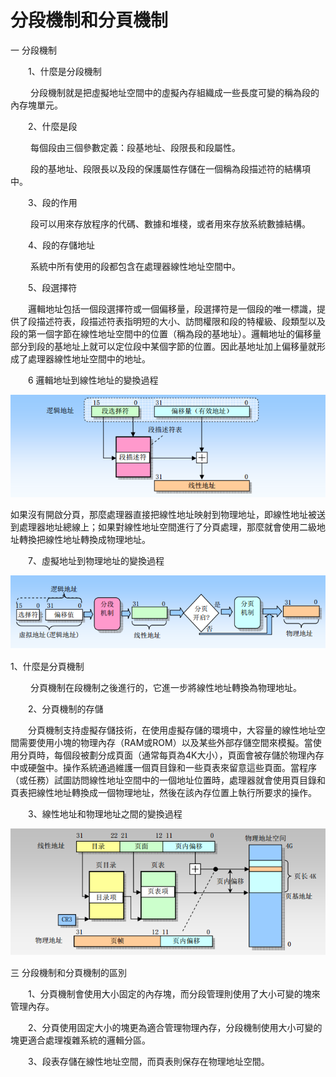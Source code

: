 # 分段機制和分頁機制



一 分段機制

　　1、什麼是分段機制

　　 分段機制就是把虛擬地址空間中的虛擬內存組織成一些長度可變的稱為段的內存塊單元。

　　2、什麼是段

　　 每個段由三個參數定義：段基地址、段限長和段屬性。

　　 段的基地址、段限長以及段的保護屬性存儲在一個稱為段描述符的結構項中。

　　3、段的作用

　　 段可以用來存放程序的代碼、數據和堆棧，或者用來存放系統數據結構。

　　4、段的存儲地址

　　 系統中所有使用的段都包含在處理器線性地址空間中。

　　5、段選擇符

 　　邏輯地址包括一個段選擇符或一個偏移量，段選擇符是一個段的唯一標識，提供了段描述符表，段描述符表指明短的大小、訪問權限和段的特權級、段類型以及段的第一個字節在線性地址空間中的位置（稱為段的基地址）。邏輯地址的偏移量部分到段的基地址上就可以定位段中某個字節的位置。因此基地址加上偏移量就形成了處理器線性地址空間中的地址。

　　6 邏輯地址到線性地址的變換過程

![](./images/211729348199.png)



如果沒有開啟分頁，那麼處理器直接把線性地址映射到物理地址，即線性地址被送到處理器地址總線上；如果對線性地址空間進行了分頁處理，那麼就會使用二級地址轉換把線性地址轉換成物理地址。

　　7、虛擬地址到物理地址的變換過程

![](./images/211730519762.png)


1、什麼是分頁機制

　　 分頁機制在段機制之後進行的，它進一步將線性地址轉換為物理地址。

　　2、分頁機制的存儲

 　　分頁機制支持虛擬存儲技術，在使用虛擬存儲的環境中，大容量的線性地址空間需要使用小塊的物理內存（RAM或ROM）以及某些外部存儲空間來模擬。當使用分頁時，每個段被劃分成頁面（通常每頁為4K大小），頁面會被存儲於物理內存中或硬盤中。操作系統通過維護一個頁目錄和一些頁表來留意這些頁面。當程序（或任務）試圖訪問線性地址空間中的一個地址位置時，處理器就會使用頁目錄和頁表把線性地址轉換成一個物理地址，然後在該內存位置上執行所要求的操作。

　　3、線性地址和物理地址之間的變換過程


![](./images/211729570070.png)

三 分段機制和分頁機制的區別

　　1、分頁機制會使用大小固定的內存塊，而分段管理則使用了大小可變的塊來管理內存。

　　2、分頁使用固定大小的塊更為適合管理物理內存，分段機制使用大小可變的塊更適合處理複雜系統的邏輯分區。

　　3、段表存儲在線性地址空間，而頁表則保存在物理地址空間。


